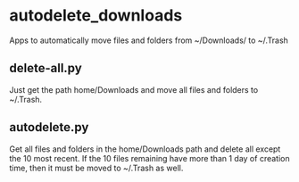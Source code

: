 # autodelete_downloads
Apps to automatically move files and folders from ~/Downloads/ to ~/.Trash

delete-all.py
-------------
Just get the path home/Downloads and move all files and folders to ~/.Trash.

autodelete.py
-------------
Get all files and folders in the home/Downloads path and delete all except the 10 most recent.
If the 10 files remaining have more than 1 day of creation time, then it must be moved to ~/.Trash as well.
